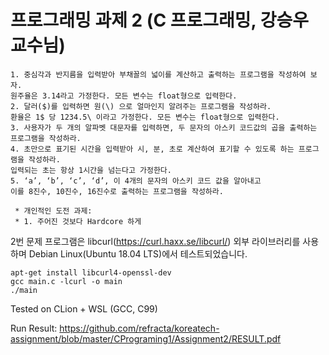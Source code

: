 프로그래밍 과제 2 (C 프로그래밍, 강승우 교수님)
=============
```
1. 중심각과 반지름을 입력받아 부채꼴의 넓이를 계산하고 출력하는 프로그램을 작성하여 보자. 
원주율은 3.14라고 가정한다. 모든 변수는 float형으로 입력한다.
2. 달러($)를 입력하면 원(\) 으로 얼마인지 알려주는 프로그램을 작성하라. 
환율은 1$ 당 1234.5\ 이라고 가정한다. 모든 변수는 float형으로 입력한다.
3. 사용자가 두 개의 알파벳 대문자를 입력하면, 두 문자의 아스키 코드값의 곱을 출력하는 프로그램을 작성하라.
4. 초만으로 표기된 시간을 입력받아 시, 분, 초로 계산하여 표기할 수 있도록 하는 프로그램을 작성하라. 
입력되는 초는 항상 1시간을 넘는다고 가정한다. 
5. ‘a’, ‘b’, ‘c’, ‘d’, 이 4개의 문자의 아스키 코드 값을 알아내고
이를 8진수, 10진수, 16진수로 출력하는 프로그램을 작성하라.

 * 개인적인 도전 과제:
 * 1. 주어진 것보다 Hardcore 하게
```

2번 문제 프로그램은 libcurl(https://curl.haxx.se/libcurl/) 외부 라이브러리를 사용하며 Debian Linux(Ubuntu 18.04 LTS)에서 테스트되었습니다.
```
apt-get install libcurl4-openssl-dev
gcc main.c -lcurl -o main
./main
```
Tested on CLion + WSL (GCC, C99)

Run Result: https://github.com/refracta/koreatech-assignment/blob/master/CPrograming1/Assignment2/RESULT.pdf
